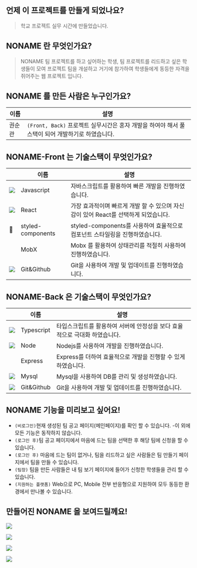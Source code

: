 ## 언제 이 프로젝트를 만들게 되었나요?

> 학교 프로젝트 실무 시간에 만들었습니다.

## NONAME 란 무엇인가요?

> NONAME 팀 프로젝트를 하고 싶어하는 학생, 팀 프로젝트를 리드하고 싶은 학생들이 모여 프로젝트 팀을 개설하고 거기에 참가하여 학생들에게 동등한 자격을 쥐어주는 웹 프로젝트 입니다.

## NONAME 를 만든 사람은 누구인가요?

| 이름   | 설명                                                                                             |
| ------ | ------------------------------------------------------------------------------------------------ |
| 권순관 | `(Front, Back)` 프로젝트 실무시간은 혼자 개발을 하여야 해서 풀스택이 되어 개발하기로 하였습니다. |

## NONAME-Front 는 기술스택이 무엇인가요?

|                                                            | 이름       | 설명                                                                                |
| ---------------------------------------------------------- | ---------- | ----------------------------------------------------------------------------------- |
| ![](https://img.icons8.com/color/24/000000/javascript.png) | Javascript | 자바스크립트를 활용하여 빠른 개발을 진행하였습니다.                                 |
| ![](https://img.icons8.com/plasticine/24/000000/react.png) | React      | 가장 효과적이며 빠르게 개발 할 수 있으며 자신감이 있어 React를 선택하게 되었습니다. |
| 💅      | styled-components       | styled-components를 사용하여 효율적으로 컴포넌트 스타일링을 진행하였습니다.                                         |
| &nbsp;                                                     | MobX       | Mobx 를 활용하여 상태관리를 적절히 사용하여 진행하였습니다.                         |
| ![](https://img.icons8.com/color/24/000000/git.png) | Git&Github | Git을 사용하여 개발 및 업데이트를 진행하였습니다. |

## NONAME-Back 은 기술스택이 무엇인가요?

|                                                                  | 이름       | 설명                                                                       |
| ---------------------------------------------------------------- | ---------- | -------------------------------------------------------------------------- |
| ![](https://img.icons8.com/color/24/000000/typescript.png)       | Typescript | 타입스크립트를 활용하여 서버에 안정성을 보다 효율적으로 극대화 하였습니다. |
| ![](https://img.icons8.com/windows/32/000000/nodejs.png)         | Node       | Nodejs를 사용하여 개발을 진행하였습니다.                                   |
| ![]()             | Express    | Express를 더하여 효율적으로 개발을 진행할 수 있게 하였습니다.              |
| ![](https://img.icons8.com/wired/24/000000/database-restore.png) | Mysql      | Mysql을 사용하여 DB를 관리 및 생성하였습니다.                              |
| ![](https://img.icons8.com/color/24/000000/git.png) | Git&Github | Git을 사용하여 개발 및 업데이트를 진행하였습니다. |

## NONAME 기능을 미리보고 싶어요!

- `(비로그인)`현재 생성된 팀 공고 페이지(메인페이지)를 확인 할 수 있습니다. -이 외에 모든 기능은 동작하지 않습니다.
- `(로그인 후)`팀 공고 페이지에서 마음에 드는 팀을 선택한 후 해당 팀에 신청을 할 수 있습니다.
- `(로그인 후)` 마음에 드는 팀이 없거나, 팀을 리드하고 싶은 사람들은 팀 만들기 페이지에서 팀을 만들 수 있습니다.
- `(팀장)` 팀을 만든 사람들은 내 팀 보기 페이지에 들어가 신청한 학생들을 관리 할 수 있습니다.
- `(지원하는 플랫폼)` Web으로 PC, Mobile 전부 반응형으로 지원하여 모두 동등한 환경에서 만나볼 수 있습니다.

## 만들어진 NONAME 을 보여드릴께요!

![](https://user-images.githubusercontent.com/48983361/100679015-eb02f680-33b1-11eb-8a84-96785be88722.png)

![](https://user-images.githubusercontent.com/48983361/100679638-45508700-33b3-11eb-9dc0-cd77b929ee5e.png)

![](https://user-images.githubusercontent.com/48983361/100679707-69ac6380-33b3-11eb-86b7-7d6d2d037854.png)

![](https://user-images.githubusercontent.com/48983361/100680093-30282800-33b4-11eb-8046-f58108db0cdd.png)
